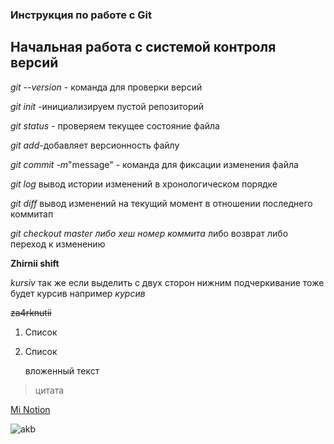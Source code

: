 ### Инструкция по работе с Git


## Начальная работа с системой контроля версий
*git --version* - команда для проверки версий

*git init* -инициализируем пустой репозиторий

*git status* - проверяем текущее состояние файла

*git add*-добавляет версионность файлу

*git commit -m*"message" - команда для фиксации изменения файла

*git log* вывод истории изменений в хронологическом порядке

*git diff* вывод изменений на текущий момент в отношении последнего коммитап

*git checkout master либо хеш номер коммита* либо возврат либо переход к изменению 

**Zhirnii shift**

*kursiv* так же если выделить с двух сторон нижним подчеркивание тоже будет курсив например _курсив_

~~za4rknutii~~
1. Список
2. Список

    вложенный текст

> цитата

[Mi Notion](https://www.notion.so/Getting-Started-d05fba2aa47b4fc1a28fede85d990847)

![akb](rabota.jpg)